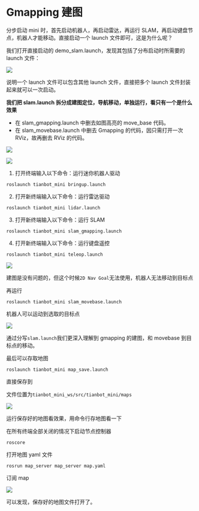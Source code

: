 # Gmapping 建图

分步启动 mini 时，首先启动机器人，再启动雷达，再运行 SLAM，再启动键盘节点，机器人才能移动。直接启动一个 launch 文件即可，这是为什么呢？

我们打开直接启动的 demo_slam.launch，发现其包括了分布启动时所需要的 launch 文件：

![](https://img.kancloud.cn/1e/13/1e1358f49186daf3dd6ceaf45a23efd9_708x280.png)

说明一个 launch 文件可以包含其他 launch 文件，直接把多个 launch 文件封装起来就可以一次启动。

**我们把 slam.launch 拆分成建图定位，导航移动，单独运行，看只有一个是什么效果**

- 在 slam_gmapping.launch 中删去如图高亮的 move_base 代码。
- 在 slam_movebase.launch 中删去 Gmapping 的代码，因只需打开一次 RViz，故再删去 RViz 的代码。

![](https://img.kancloud.cn/58/b9/58b96c00f3a7f9ce244bfc14910dfb3c_965x429.png)

![](https://img.kancloud.cn/71/84/7184ac9fe53a569aa9e51a67de0783ad_1920x1080.png)

1. 打开终端输入以下命令：运行迷你机器人驱动
```shell
roslaunch tianbot_mini bringup.launch
```
2. 打开新终端输入以下命令：运行雷达驱动
```shell
roslaunch tianbot_mini lidar.launch
```
3. 打开新终端输入以下命令：运行 SLAM
```shell
roslaunch tianbot_mini slam_gmapping.launch
```
4. 打开新终端输入以下命令：运行键盘遥控
```shell
roslaunch tianbot_mini teleop.launch
```

![](https://img.kancloud.cn/13/4b/134bdf56f4905a963d954d6c4ade72bf_1920x1080.png)

建图是没有问题的，但这个时候`2D Nav Goal`无法使用，机器人无法移动到目标点

再运行
```shell
roslaunch tianbot_mini slam_movebase.launch
```
机器人可以运动到选取的目标点

![](https://img.kancloud.cn/c3/1f/c31f443690e790fe890c945dfb2f8369_1920x1080.png)


通过分写`slam.launch`我们更深入理解到 gmapping 的建图，和 movebase 到目标点的移动。

最后可以存取地图
```shell
roslaunch tianbot_mini map_save.launch
```
直接保存到

文件位置为`tianbot_mini_ws/src/tianbot_mini/maps`

![](https://img.kancloud.cn/21/a9/21a9f47b28d17a3c396673adead11452_957x432.png)

运行保存好的地图看效果，用命令行存地图看一下

在所有终端全部关闭的情况下启动节点控制器
```shell
roscore
```
打开地图 yaml 文件
```shell
rosrun map_server map_server map.yaml
```
订阅 map

![](https://img.kancloud.cn/bb/1a/bb1a756a10138a6ca151e559dd597c54_1269x883.png)

可以发现，保存好的地图文件打开了。